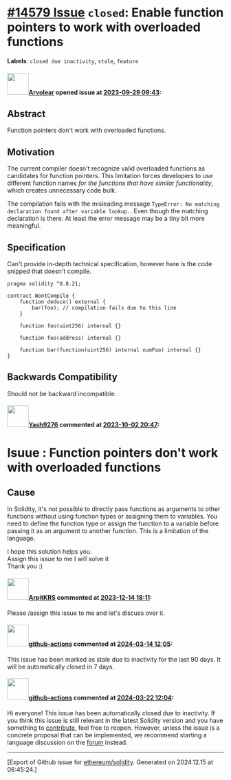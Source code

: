 # [\#14579 Issue](https://github.com/ethereum/solidity/issues/14579) `closed`: Enable function pointers to work with overloaded functions
**Labels**: `closed due inactivity`, `stale`, `feature`


#### <img src="https://avatars.githubusercontent.com/u/47551140?u=00a442601fefce0621c6fb0f82541251262b69e8&v=4" width="50">[Arvolear](https://github.com/Arvolear) opened issue at [2023-09-29 09:43](https://github.com/ethereum/solidity/issues/14579):

## Abstract

Function pointers don't work with overloaded functions.

## Motivation

The current compiler doesn't recognize valid overloaded functions as candidates for function pointers. This limitation forces developers to use different function names *for the functions that have similar functionality*, which creates unnecessary code bulk. 

The compilation fails with the misleading message `TypeError: No matching declaration found after variable lookup.`. Even though the matching declaration is there. At least the error message may be a tiny bit more meaningful.

## Specification

Can't provide in-depth technical specification, however here is the code snipped that doesn't compile. 

```solidity
pragma solidity ^0.8.21;

contract WontCompile {
    function deduce() external {
        bar(foo); // compilation fails due to this line
    }

    function foo(uint256) internal {}

    function foo(address) internal {}

    function bar(function(uint256) internal numFoo) internal {}
}
```

## Backwards Compatibility

Should not be backward incompatible.


#### <img src="https://avatars.githubusercontent.com/u/123647814?v=4" width="50">[Yash9276](https://github.com/Yash9276) commented at [2023-10-02 20:47](https://github.com/ethereum/solidity/issues/14579#issuecomment-1743742407):

<h1>Isuue : Function pointers don't work with overloaded functions</h1>
<p>
  <h2>Cause</h2>  In Solidity, it's not possible to directly pass functions as arguments to other functions without using function types or assigning them to variables. You need to define the function type or assign the function to a variable before passing it as an argument to another function. This is a limitation of the language.
</p>
I hope this solution helps you.
<br/>
Assign this issue to me I will solve it 
<br/>
Thank you :)
</p>

#### <img src="https://avatars.githubusercontent.com/u/98815437?u=2862c68f2fd4572ca188e49262a4e4c8969c659c&v=4" width="50">[ArpitKRS](https://github.com/ArpitKRS) commented at [2023-12-14 18:11](https://github.com/ethereum/solidity/issues/14579#issuecomment-1856350048):

Please /assign this issue to me and let's discuss over it.

#### <img src="https://avatars.githubusercontent.com/in/15368?v=4" width="50">[github-actions](https://github.com/apps/github-actions) commented at [2024-03-14 12:05](https://github.com/ethereum/solidity/issues/14579#issuecomment-1997293166):

This issue has been marked as stale due to inactivity for the last 90 days.
It will be automatically closed in 7 days.

#### <img src="https://avatars.githubusercontent.com/in/15368?v=4" width="50">[github-actions](https://github.com/apps/github-actions) commented at [2024-03-22 12:04](https://github.com/ethereum/solidity/issues/14579#issuecomment-2014938623):

Hi everyone! This issue has been automatically closed due to inactivity.
If you think this issue is still relevant in the latest Solidity version and you have something to [contribute](https://docs.soliditylang.org/en/latest/contributing.html), feel free to reopen.
However, unless the issue is a concrete proposal that can be implemented, we recommend starting a language discussion on the [forum](https://forum.soliditylang.org) instead.


-------------------------------------------------------------------------------



[Export of Github issue for [ethereum/solidity](https://github.com/ethereum/solidity). Generated on 2024.12.15 at 06:45:24.]
